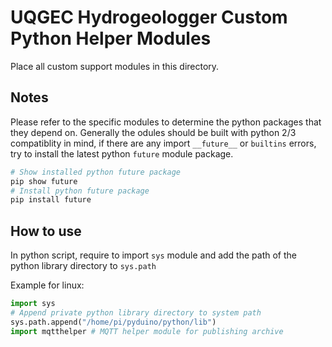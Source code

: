 # UQGEC Hydrogeologger Custom Python Helper Modules
Place all custom support modules in this directory.

## Notes
Please refer to the specific modules to determine the python packages that they depend on.
Generally the odules should be built with python 2/3 compatiblity in mind, if there are any import `__future__` or `builtins` errors, try to install the latest python `future` module package.
```python
# Show installed python future package
pip show future
# Install python future package
pip install future
```

## How to use
In python script, require to import `sys` module and add the path of the python library directory to `sys.path`

Example for linux:
```python
import sys
# Append private python library directory to system path
sys.path.append("/home/pi/pyduino/python/lib")
import mqtthelper # MQTT helper module for publishing archive
```